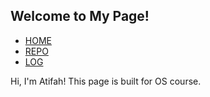 <html>
<head>
<meta name="viewport" content="width=device-width, initial-scale=1.0">
</head>
<body>
  <h2>Welcome to My Page!</h2>
  <ul>
    <li><a href="index.html" target="_blank">HOME</a></li>
    <li><a href="https://github.com/atifahnabilla/os212" target="_blank">REPO</a></li>
    <li><a href="TXT/mylog.txt" target="_blank">LOG</a></li>
  </ul>
  <p>Hi, I'm Atifah! This page is built for OS course.</p>
</body>
</html>
